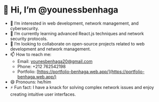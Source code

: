 # 👋 Hi, I’m @younessbenhaga
- 👀 I’m interested in web development, network management, and cybersecurity.
- 🌱 I’m currently learning advanced React.js techniques and network security protocols.
- 💞️ I’m looking to collaborate on open-source projects related to web development and network management.
- 📫 How to reach me:
  - Email: younesbenhaga20@gmail.com
  - Phone: +212 762542198
  - Portfolio: [https://portfolio-benhaga.web.app/](https://portfolio-benhaga.web.app/)
- 😄 Pronouns: he/him
- ⚡ Fun fact: I have a knack for solving complex network issues and enjoy creating intuitive user interfaces.

<!---
younessbenhaga/younessbenhaga is a ✨ special ✨ repository because its `README.md` (this file) appears on your GitHub profile.
You can click the Preview link to take a look at your changes.
--->
